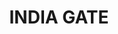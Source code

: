 ---
title: INDIA GATE
image: assets/images/fulls/igate.JPG
thumbnail: assets/images/thumbs/igate.JPG
caption:
---
